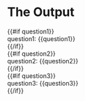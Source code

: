 # The Output

{{#if question1}}  
question1: {{question1}}  
{{/if}}  
{{#if question2}}  
question2: {{question2}}  
{{/if}}  
{{#if question3}}  
question3: {{question3}}  
{{/if}}  
